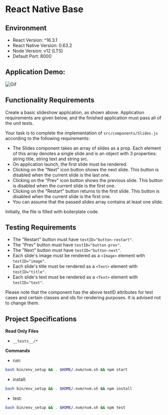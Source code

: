 # React Native Base

## Environment 

- React Version: ^16.3.1
- React Native Version: 0.63.2
- Node Version: v12 (LTS)
- Default Port: 8000

## Application Demo:
![Gif](https://hrcdn.net/s3_pub/istreet-assets/wulFpwbvZyWfPyZolT1MXw/slide.gif)

## Functionality Requirements
Create a basic slideshow application, as shown above. Application requirements are given below, and the finished application must pass all of the unit tests.


Your task is to complete the implementation of `src/components/Slides.js` according to the following requirements:

- The Slides component takes an array of slides as a prop. Each element of this array denotes a single slide and is an object with 3 properties: string title, string text and string src.
- On application launch, the first slide must be rendered.
- Clicking on the "Next" icon button shows the next slide. This button is disabled when the current slide is the last one.
- Clicking on the "Prev" icon button shows the previous slide. This button is disabled when the current slide is the first one.
- Clicking on the "Restart" button returns to the first slide. This button is disabled when the current slide is the first one.
- You can assume that the passed slides array contains at least one slide.


Initially, the file is filled with boilerplate code.

## Testing Requirements

- The "Restart" button must have `testID="button-restart"`.
- The "Prev" button must have `testID="button-prev"`.
- The "Next" button must have `testID="button-next"`.
- Each slide's image must be rendered as a `<Image>` element with `testID="image"`.
- Each slide's title must be rendered as a `<Text>` element with `testID="title"`.
- Each slide's text must be rendered as a `<Text>` element with `testID="text"`.

Please note that the component has the above testID attributes for test cases and certain classes and ids for rendering purposes. It is advised not to change them.


## Project Specifications

**Read Only Files**
- `__tests__/*`

**Commands**
- run: 
```bash
bash bin/env_setup && . $HOME/.nvm/nvm.sh && npm start
```
- install: 
```bash
bash bin/env_setup && . $HOME/.nvm/nvm.sh && npm install
```
- test: 
```bash
bash bin/env_setup && . $HOME/.nvm/nvm.sh && npm test
```
